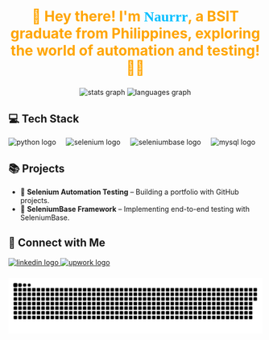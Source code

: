 <h2 align="center" style="color:#FFA500; font-weight:bold; font-size:28px;">🚀 Hey there! I'm <span style="color:#00BFFF; font-family:'Bookman Old Style', serif;">Naurrr</span>, a BSIT graduate from Philippines, exploring the world of automation and testing! 👨‍💻</h2>


###

<div align="center">
  <img src="https://github-readme-stats.vercel.app/api?username=ndbj343&hide_title=false&hide_rank=false&show_icons=true&include_all_commits=true&count_private=true&disable_animations=false&theme=dracula&locale=en&hide_border=false" height="150" alt="stats graph"  />
  <img src="https://github-readme-stats.vercel.app/api/top-langs?username=ndbj343&locale=en&hide_title=false&layout=compact&card_width=320&langs_count=5&theme=dracula&hide_border=false" height="150" alt="languages graph"  />
  <br>
<!-- <img align="right" height="150" src="https://media.giphy.com/media/f3KwliaH4MLtli8z7D/giphy.gif?cid=790b7611nq6wr16uw5ope64jhsw9yjiv1vjh2xzrclzrmq38&ep=v1_gifs_search&rid=giphy.gif"  />
 -->
</div>

###


###

## 💻 Tech Stack

<div align="left">
  <img src="https://cdn.jsdelivr.net/gh/devicons/devicon/icons/python/python-original.svg" height="30" alt="python logo"  />
  <img width="12" />
  <img src="https://cdn.jsdelivr.net/gh/devicons/devicon/icons/selenium/selenium-original.svg" height="30" alt="selenium logo"  />
  <img width="12" />
  <img src="https://seleniumbase.github.io/cdn/img/super_logo_sb3.png" height="30" alt="seleniumbase logo"  />
  <img width="12" />
  <img src="https://cdn.jsdelivr.net/gh/devicons/devicon/icons/mysql/mysql-original.svg" height="30" alt="mysql logo"  />
</div>

###

## 📚 Projects

- 🔧 **Selenium Automation Testing** – Building a portfolio with GitHub projects.
- 🔧 **SeleniumBase Framework** – Implementing end-to-end testing with SeleniumBase.

###

## 👥 Connect with Me

<div align="left">
  <a href="https://www.linkedin.com/in/noviem-booc-86085218a/" target="_blank">
    <img src="https://img.shields.io/static/v1?message=LinkedIn&logo=linkedin&label=&color=0077B5&logoColor=white&labelColor=&style=for-the-badge" height="35" alt="linkedin logo"  />
  </a>
  </a>
  <a href="https://www.upwork.com/freelancers/~0111e5b22564730bc1" target="_blank">
    <img src="https://img.shields.io/static/v1?message=Upwork&logo=upwork&label=&color=6FDA44&logoColor=white&labelColor=&style=for-the-badge" height="35" alt="upwork logo"  />
  </a>
</div>


###



![](https://raw.githubusercontent.com/CompetitiveLin/Snake-in-Contribution-Grid/output/github-contribution-grid-snake.svg)

